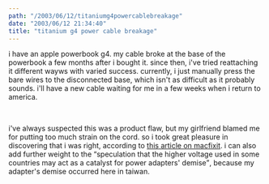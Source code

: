 ```yaml
---
path: "/2003/06/12/titaniumg4powercablebreakage" 
date: "2003/06/12 21:34:40" 
title: "titanium g4 power cable breakage" 
---
```

<p>i have an apple powerbook g4. my cable broke at the base of the powerbook a few months after i bought it. since then, i've tried reattaching it different wayws with varied success. currently, i just manually press the bare wires to the disconnected base, which isn't as difficult as it probably sounds. i'll have a new cable waiting for me in a few weeks when i return to america.</p><br><p>i've always suspected this was a product flaw, but my girlfriend blamed me for putting too much strain on the cord. so i took great pleasure in discovering that i was right, according to <a href="http://www.macfixit.com/article.php?story=20030611075049775">this article on macfixit</a>. i can also add further weight to the <q>speculation that the higher voltage used in some countries may act as a catalyst for power adapters' demise</q>, because my adapter's demise occurred here in taiwan.</p>